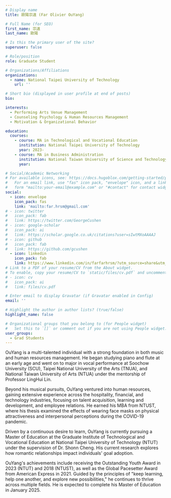```yaml
---
# Display name
title: 歐陽宗遠 (Far Olivier OuYang)

# Full Name (for SEO)
first_name: 宗遠
last_name: 歐陽

# Is this the primary user of the site?
superuser: false

# Role/position
role: Graduate Student

# Organizations/Affiliations
organizations:
  - name: National Taipei University of Technology
    url: ''

# Short bio (displayed in user profile at end of posts)
bio:

interests:
  - Performing Arts Venue Management
  - Counseling Psychology & Human Resources Management
  - Motivation & Organizational Behavior

education:
  courses:
    - course: MA in Technological and Vocational Education
      institution: National Taipei University of Technology
      year: 2023-
    - course: MA in Business Administration
      institution: National Taiwan University of Science and Technology
      year:

# Social/Academic Networking
# For available icons, see: https://docs.hugoblox.com/getting-started/page-builder/#icons
#   For an email link, use "fas" icon pack, "envelope" icon, and a link in the
#   form "mailto:your-email@example.com" or "#contact" for contact widget.
social:
  - icon: envelope
    icon_pack: fas
    link: 'mailto:far.hrsm@gmail.com'
# - icon: twitter
#   icon_pack: fab
#   link: https://twitter.com/GeorgeCushen
# - icon: google-scholar
#   icon_pack: ai
#   link: https://scholar.google.co.uk/citations?user=sIwtMXoAAAAJ
# - icon: github
#   icon_pack: fab
#   link: https://github.com/gcushen
  - icon: linkedin
    icon_pack: fab
    link: https://www.linkedin.com/in/farfarhrsm/?utm_source=share&utm_campaign=share_via&utm_content=profile&utm_medium=ios_app
# Link to a PDF of your resume/CV from the About widget.
# To enable, copy your resume/CV to `static/files/cv.pdf` and uncomment the lines below.
# - icon: cv
#   icon_pack: ai
#   link: files/cv.pdf

# Enter email to display Gravatar (if Gravatar enabled in Config)
email: ''

# Highlight the author in author lists? (true/false)
highlight_name: false

# Organizational groups that you belong to (for People widget)
#   Set this to `[]` or comment out if you are not using People widget.
user_groups:
  - Grad Students
---
```


OuYang is a multi-talented individual with a strong foundation in both music and human resources management. He began studying piano and flute at an early age and went on to major in vocal performance at Soochow University (SCU), Taipei National University of the Arts (TNUA), and National Taiwan University of Arts (NTUA) under the mentorship of Professor LingHui Lin.

Beyond his musical pursuits, OuYang ventured into human resources, gaining extensive experience across the hospitality, financial, and technology industries, focusing on talent acquisition, learning and development, and employee relations. He earned his MBA from NTUST, where his thesis examined the effects of wearing face masks on physical attractiveness and interpersonal perceptions during the COVID-19 pandemic.

Driven by a continuous desire to learn, OuYang is currently pursuing a Master of Education at the Graduate Institute of Technological and Vocational Education at National Taipei University of Technology (NTUT) under the supervision of Dr. Shonn Cheng. His current research explores how romantic relationships impact individuals' goal adoption.

OuYang's achievements include receiving the Outstanding Youth Award in 2023 (NTUT) and 2018 (NTUST), as well as the Global Pacesetter Award from American Express in 2021. Guided by the principles of "keep learning, help one another, and explore new possibilities," he continues to thrive across multiple fields. He is expected to complete his Master of Education in January 2025.